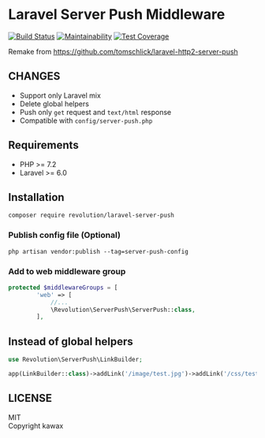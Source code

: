 # Laravel Server Push Middleware

[![Build Status](https://travis-ci.com/kawax/laravel-server-push.svg?branch=master)](https://travis-ci.com/kawax/laravel-server-push)
[![Maintainability](https://api.codeclimate.com/v1/badges/8fa23e8f590eb023ac91/maintainability)](https://codeclimate.com/github/kawax/laravel-server-push/maintainability)
[![Test Coverage](https://api.codeclimate.com/v1/badges/8fa23e8f590eb023ac91/test_coverage)](https://codeclimate.com/github/kawax/laravel-server-push/test_coverage)

Remake from
https://github.com/tomschlick/laravel-http2-server-push

## CHANGES
- Support only Laravel mix
- Delete global helpers
- Push only `get` request and `text/html` response
- Compatible with `config/server-push.php`

## Requirements
- PHP >= 7.2
- Laravel >= 6.0

## Installation

```
composer require revolution/laravel-server-push
```

### Publish config file (Optional)
```
php artisan vendor:publish --tag=server-push-config
```

### Add to web middleware group

```php
protected $middlewareGroups = [
        'web' => [
            //...
            \Revolution\ServerPush\ServerPush::class,
        ],
```

## Instead of global helpers

```php
use Revolution\ServerPush\LinkBuilder;

app(LinkBuilder::class)->addLink('/image/test.jpg')->addLink('/css/test.css');
```

## LICENSE
MIT  
Copyright kawax
